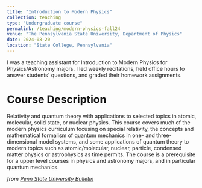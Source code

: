```yaml
---
title: "Introduction to Modern Physics"
collection: teaching
type: "Undergraduate course"
permalink: /teaching/modern-physics-fall24
venue: "The Pennsylvania State University, Department of Physics"
date: 2024-08-20
location: "State College, Pennsylvania"
---
```


I was a teaching assistant for Introduction to Modern Physics for Physics/Astronomy majors. I led weekly recitations, held office hours to answer students' questions, and graded their homework assignments.

Course Description
======
Relativity and quantum theory with applications to selected topics in atomic, molecular, solid state, or nuclear physics. This course covers much of the modern physics curriculum focusing on special relativity, the concepts and mathematical formalism of quantum mechanics in one- and three-dimensional model systems, and some applications of quantum theory to modern topics such as atomic/molecular, nuclear, particle, condensed matter physics or astrophysics as time permits. The course is a prerequisite for a upper level courses in physics and astronomy majors, and in particular quantum mechanics.

*from [Penn State University Bulletin](https://bulletins.psu.edu/university-course-descriptions/undergraduate/phys/)*